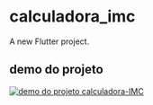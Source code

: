 # calculadora_imc

A new Flutter project.

## demo do projeto

[![demo do projeto calculadora-IMC](https://imgur.com/gallery/j4eFYmx)](https://imgur.com/gallery/j4eFYmx)

